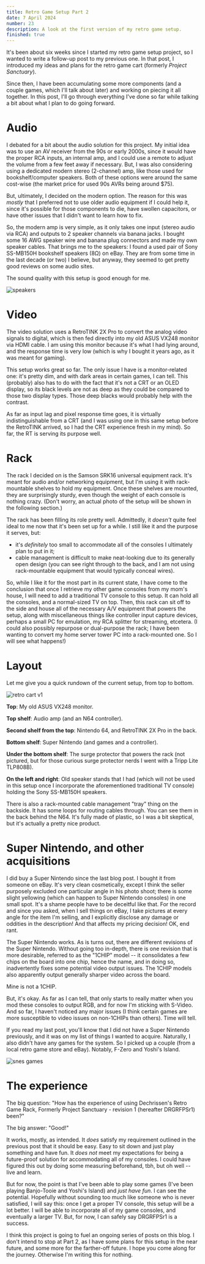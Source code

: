 ```yaml
---
title: Retro Game Setup Part 2
date: 7 April 2024
number: 23
description: A look at the first version of my retro game setup.
finished: true
---
```


It's been about six weeks since I started my retro game setup project, so I wanted to write a follow-up post to my previous one. In that post, I introduced my ideas and plans for the retro game cart (formerly _Project Sanctuary_).  

Since then, I have been accumulating some more components (and a couple games, which I'll talk about later) and working on piecing it all together. In this post, I'll go through everything I've done so far while talking a bit about what I plan to do going forward. 

# Audio

I debated for a bit about the audio solution for this project. My initial idea was to use an AV receiver from the 90s or early 2000s, since it would have the proper RCA inputs, an internal amp, and I could use a remote to adjust the volume from a few feet away if necessary. But, I was also considering using a dedicated modern stereo (2-channel) amp, like those used for bookshelf/computer speakers. Both of these options were around the same cost-wise (the market price for used 90s AVRs being around $75). 

But, ultimately, I decided on the modern option. The reason for this was _mostly_ that I preferred not to use older audio equipment if I could help it, since it's possible for those components to die, have swollen capacitors, or have other issues that I didn't want to learn how to fix. 

So, the modern amp is very simple, as it only takes one input (stereo audio via RCA) and outputs to 2 speaker channels via banana jacks. I bought some 16 AWG speaker wire and banana plug connectors and made my own speaker cables. That brings me to the speakers: I found a used pair of Sony SS-MB150H bookshelf speakers (8Ω) on eBay. They are from some time in the last decade (or two) I believe, but anyway, they seemed to get pretty good reviews on some audio sites. 

The sound quality with this setup is good enough for me.

![speakers](../assets/images/retro-cart-2/speakers.jpg "speakers")

# Video

The video solution uses a RetroTINK 2X Pro to convert the analog video signals to digital, which is then fed directly into my old ASUS VX248 monitor via HDMI cable. I am using this monitor because it's what I had lying around, and the response time is very low (which is why I bought it years ago, as it was meant for gaming).

This setup works great so far. The only issue I have is a monitor-related one: it's pretty dim, and with dark areas in certain games, I can tell. This (probably) also has to do with the fact that it's not a CRT or an OLED display, so its black levels are not as deep as they could be compared to those two display types. Those deep blacks would probably help with the contrast.

As far as input lag and pixel response time goes, it is virtually indistinguishable from a CRT (and I was using one in this same setup before the RetroTINK arrived, so I had the CRT experience fresh in my mind). So far, the RT is serving its purpose well.

# Rack

The rack I decided on is the Samson SRK16 universal equipment rack. It's meant for audio and/or networking equipment, but I'm using it with rack-mountable shelves to hold my equipment. Once these shelves are mounted, they are surprisingly sturdy, even though the weight of each console is nothing crazy. (Don't worry, an actual photo of the setup will be shown in the following section.)

The rack has been filling its role pretty well. Admittedly, it _doesn't_ quite feel ideal to me now that it's been set up for a while. I still like it and the purpose it serves, but:

- it's _definitely_ too small to accommodate all of the consoles I ultimately plan to put in it;
- cable management is difficult to make neat-looking due to its generally open design (you can see right through to the back, and I am not using rack-mountable equipment that would typically conceal wires).

So, while I like it for the most part in its current state, I have come to the conclusion that once I retrieve my other game consoles from my mom's house, I will need to add a traditional TV console to this setup. It can hold all the consoles, and a normal-sized TV on top. Then, this rack can sit off to the side and house all of the necessary A/V equipment that powers the setup, along with miscellaneous things like controller input capture devices, perhaps a small PC for emulation, my RCA splitter for streaming, etcetera. (I could also possibly repurpose or dual-purpose the rack; I have been wanting to convert my home server tower PC into a rack-mounted one. So I will see what happens!)

# Layout

Let me give you a quick rundown of the current setup, from top to bottom.

![retro cart v1](../assets/images/retro-cart-2/retro-cart-v1.jpg "retro cart v1")

**Top**: My old ASUS VX248 monitor.

**Top shelf**: Audio amp (and an N64 controller).

**Second shelf from the top**: Nintendo 64, and RetroTINK 2X Pro in the back.

**Bottom shelf**: Super Nintendo (and games and a controller).

**Under the bottom shelf**: The surge protector that powers the rack (not pictured, but for those curious surge protector nerds I went with a Tripp Lite TLP808B).

**On the left and right**: Old speaker stands that I had (which will not be used in this setup once I incorporate the aforementioned traditional TV console) holding the Sony SS-MB150H speakers.

There is also a rack-mounted cable management "tray" thing on the backside. It has some loops for routing cables through. You can see them in the back behind the N64. It's fully made of plastic, so I was a bit skeptical, but it's actually a pretty nice product.


# Super Nintendo, and other acquisitions

I did buy a Super Nintendo since the last blog post. I bought it from someone on eBay. It's very clean cosmetically, except I think the seller purposely excluded one particular angle in his photo shoot; there is some slight yellowing (which can happen to Super Nintendo consoles) in one small spot. It's a shame people have to be deceitful like that. For the record and since you asked, when I sell things on eBay, I take pictures at every angle for the item I'm selling, and I explicitly disclose any damage or oddities in the description! And that affects my pricing decision! OK, end rant.

The Super Nintendo works. As is turns out, there are different revisions of the Super Nintendo. Without going too in-depth, there is one revision that is more desirable, referred to as the "1CHIP" model -- it consolidates a few chips on the board into one chip, hence the name, and in doing so, inadvertently fixes some potential video output issues. The 1CHIP models also apparently output generally sharper video across the board.

Mine is not a 1CHIP.

But, it's okay. As far as I can tell, that only starts to really matter when you mod these consoles to output RGB, and for now I'm sticking with S-Video. And so far, I haven't noticed any major issues (I think certain games are more susceptible to video issues on non-1CHIPs than others). Time will tell.

If you read my last post, you'll know that I did not have a Super Nintendo previously, and it was on my list of things I wanted to acquire. Naturally, I also didn't have any games for the system. So I picked up a couple (from a local retro game store and eBay). Notably, F-Zero and Yoshi's Island.

![snes games](../assets/images/retro-cart-2/snes-games.jpg "snes games")

# The experience

The big question: "How has the experience of using Dechrissen's Retro Game Rack, Formerly Project Sanctuary - revision 1 (hereafter DRGRFPSr1) been?"

The big answer: "Good!"

It works, mostly, as intended. It _does_ satisfy my requirement outlined in the previous post that it should be easy. Easy to sit down and just play something and have fun. It _does not_ meet my expectations for being a future-proof solution for accommodating all of my consoles. I could have figured this out by doing some measuring beforehand, tbh, but oh well -- live and learn.

But for now, the point is that I've been able to play some games (I've been playing Banjo-Tooie and Yoshi's Island) and _just have fun_. I can see the potential. Hopefully without sounding too much like someone who is never satisfied, I will say this: once I get a proper TV console, this setup will be a lot better. I will be able to incorporate all of my game consoles, and eventually a larger TV. But, for now, I can safely say DRGRFPSr1 is a success.

I think this project is going to fuel an ongoing series of posts on this blog. I don't intend to stop at Part 2, as I have some plans for this setup in the near future, and some more for the farther-off future. I hope you come along for the journey. Otherwise I'm writing this for nothing.